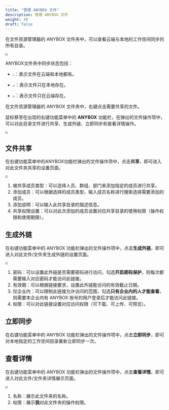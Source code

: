 ```yaml
---
title: "管理 ANYBOX 文件"
description: 管理 ANYBOX 文件
weight: 40
draft: false
---
```


在文件资源管理器的 ANYBOX 文件夹中，可以查看云端与本地的工作空间同步的所有目录。

<img src="../../../_images/mac_user05.png" style="zoom:50%;" />

ANYBOX文件夹中同步状态包括：

- <img src="../../../_images/mac_user06.png" style="zoom:30%;" />：表示文件在云端和本地都有。

- <img src="../../../_images/mac_user07.png" style="zoom:40%;" />：表示文件只在本地存在。
- <img src="../../../_images/mac_user08.png" style="zoom:40%;" />：表示文件只在云端存在。

在文件资源管理器的 ANYBOX 文件夹中，右键点击需要共享的文件。

鼠标移至在出现的右键功能菜单中的 **ANYBOX** 功能栏，在弹出的文件操作项中，可以对此目录文件进行共享、生成外链、立即同步和查看详情操作。

<img src="../../../_images/mac_user09.png" style="zoom:50%;" />

## 文件共享

在右键功能菜单中的ANYBOX功能栏弹出的文件操作项中，点击**共享**，即可进入对此文件夹共享的设置页面。

<img src="../../../_images/mac_user10.png" style="zoom:50%;" />

1. 被共享成员类型：可以选择人员、群组、部门来添加指定的成员进行共享。
2. 添加成员：可以根据选择的成员类型，输⼊成员名称进行搜索选择需要添加的成员。
3. 添加说明：可以输入此共享目录的描述信息。
4. 共享权限设置：可以对此次添加的成员设置对应共享目录的使用权限（操作权限和使用期限）。

## 生成外链

在右键功能菜单中的 ANYBOX 功能栏弹出的文件操作项中，点击**生成外链**，即可进入对此文件/文件夹生成外链的设置页面。

<img src="../../../_images/mac_user11.png" style="zoom:50%;" />

1. 密码：可以设置此外链是否需要密码进行访问，勾选**开启密码保护**，则每次都需要输入对应密码才能访问此链接。
2. 有效期：可以根据链接要求，设置此外链能访问的有效截止日期。
3. 仅企业内：可以限制此链接允许访问的范围，勾选**只有企业内的人才能查看**，则需要本企业内有 ANYBOX 账号的用户登录后才能访问此链接。
4. 权限：可以对此链接设置对应访问权限（可下载、可上传、可预览）。

## 立即同步

在右键功能菜单中的 ANYBOX 功能栏弹出的文件操作项中，点击**立即同步**，即可对本地指定的工作空间目录重新立即同步一次。

## 查看详情

在右键功能菜单中的 ANYBOX 功能栏弹出的文件操作项中，点击**查看详情**，即可进入对此文件/文件夹详情展示页面。

<img src="../../../_images/mac_user12.png" style="zoom:50%;" />

1. 名称：展示此文件夹的名称。
2. 权限：展示**我**对此文件夹的操作权限。
